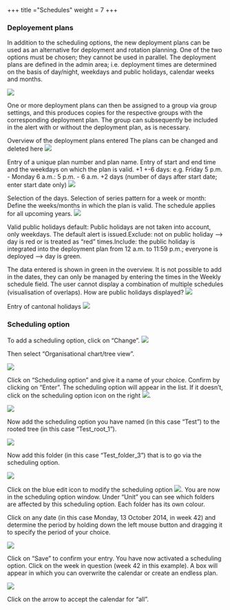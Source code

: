 +++
title ="Schedules"
weight = 7
+++


### Deployement plans

In addition to the scheduling options, the new deployment plans can be
used as an alternative for deployment and rotation planning. One of the
two options must be chosen; they cannot be used in parallel. The
deployment plans are defined in the admin area; i.e. deployment times
are determined on the basis of day/night, weekdays and public holidays,
calendar weeks and months.

![](/img/einsatzplaene_en.17c0a89359da15beb0cf4e1d47fd932c.png)

One or more deployment plans can then be assigned to a group via group
settings, and this produces copies for the respective groups with the
corresponding deployment plan. The group can subsequently be included in
the alert with or without the deployment plan, as is necessary.

Overview of the deployment plans entered The plans can be changed and
deleted here
 ![](/img/einsatzplan1_en.png)

Entry of a unique plan number and plan name. Entry of start and end time
and the weekdays on which the plan is valid. +1 +-6 days: e.g. Friday 5
p.m. - Monday 6 a.m.: 5 p.m. - 6 a.m. +2 days (number of days after
start date; enter start date only)
![](/img/einsatzplan2_en.png)

Selection of the days. Selection of series pattern for a week or month:
Define the weeks/months in which the plan is valid. The schedule applies
for all upcoming years.
![](/img/einsatzplan3_en.png)

Valid public holidays default: Public holidays are not taken into
account, only weekdays. The default alert is issued.Exclude: not on
public holiday –&gt; day is red or is treated as “red” times.Include:
the public holiday is integrated into the deployment plan from 12 a.m.
to 11:59 p.m.; everyone is deployed –&gt; day is green.

The data entered is shown in green in the overview. It is not possible
to add in the dates, they can only be managed by entering the times in
the Weekly schedule field. The user cannot display a combination of
multiple schedules (visualisation of overlaps). How are public holidays
displayed?
![](/img/einsatzplan5_en.png)

Entry of cantonal holidays
![](/img/einsatzplan6_en.png)


### Scheduling option 



To add a scheduling option, click on “Change”.
![](/img/klicken_sie_auf_mutieren_en.b0f9caf50c0f5b8ebf1b58ff33c1f902.png)

Then select “Organisational chart/tree view”.

![](/img/klciken_sie_baumansicht_en.95e96808bd0b802cff20d2a7d73d1280.png)

Click on “Scheduling option” and give it a name of your choice. Confirm
by clicking on “Enter”. The scheduling option will appear in the list.
If it doesn’t, click on the scheduling option icon on the right
![](/img/uhr_en.png).

![](/img/uhr_pfei_en.b2614cbe62763d64d1cccaf65e7716cc.png)

Now add the scheduling option you have named (in this case “Test”) to
the rooted tree (in this case “Test\_root\_1”).

![](/img/test_zeitsteuerun_en.png)

Now add this folder (in this case “Test\_folder\_3”) that is to go via
the scheduling option.

![](/img/zeitsteeurung_ordner3_en.png)

Click on the blue edit icon to modify the scheduling option
 ![](/img/bearbeitungsicon.png).
You are now in the scheduling option window. Under “Unit” you can see
which folders are affected by this scheduling option. Each folder has
its own colour.

Click on any date (in this case Monday, 13 October 2014, in week 42) and
determine the period by holding down the left mouse button and dragging
it to specify the period of your choice.

![](/img/zeitsteuerung_angewaehlt_en.161b0715d54880df94d7c757f2b925cb.png)

Click on “Save” to confirm your entry. You have now activated a
scheduling option. Click on the week in question (week 42 in this
example). A box will appear in which you can overwrite the calendar or
create an endless plan.

![](/img/zeitsteuerung_all_en.412005ff6bccdebc695440723b5e622e.png)

Click on the arrow to accept the calendar for “all”.





